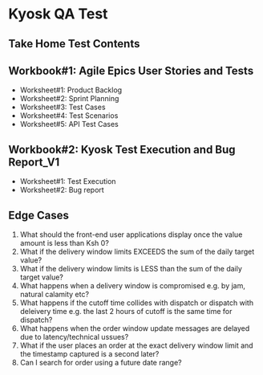 # Kyosk QA Test

## Take Home Test Contents

## Workbook#1: Agile Epics User Stories and Tests

- Worksheet#1: Product Backlog
- Worksheet#2: Sprint Planning
- Worksheet#3: Test Cases
- Worksheet#4: Test Scenarios
- Worksheet#5: API Test Cases

## Workbook#2: Kyosk Test Execution and Bug Report_V1

- Worksheet#1: Test Execution
- Worksheet#2: Bug report

## Edge Cases

1. What should the front-end user applications display once the value amount is less than Ksh 0?
2. What if the delivery window limits EXCEEDS the sum of the daily target value?
3. What if the delivery window limits is LESS than the sum of the daily target value?
4. What happens when a delivery window is compromised e.g. by jam, natural calamity etc?
5. What happens if the cutoff time collides with dispatch or dispatch with deleivery time e.g. the last 2 hours of cutoff is the same time for dispatch?
6. What happens when the order window update messages are delayed due to latency/technical ussues?
7. What if the user places an order at the exact delivery window limit and the timestamp captured is a second later? 
8. Can I search for order using a future date range?


